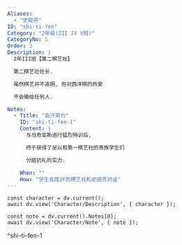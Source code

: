 ```yaml
---
Aliases:
  - "史提芬"
ID: "shi-ti-fen"
Category: "2年级(III IV V班)"
CategoryNo: 5
Order: 3
Description: |
  2年III班【第二棋艺社】

  第二棋艺社社长.

  虽然棋艺并不高明, 但对西洋棋的热爱

  不会输给任何人.

Notes:
  - Title: "血汗努力"
    ID: "shi-ti-fen-1"
    Content: |
      与马奇亚斯进行猛烈特训后,

      终于获得了足以和第一棋艺社的贵族学生们

      分庭抗礼的实力.

    When: ""
    How: "学生会馆2F的棋艺社和史提芬对话"
---
```

```dataviewjs
const character = dv.current();
await dv.view('Character/Description', { character });
```

```dataviewjs
const note = dv.current().Notes[0];
await dv.view('Character/Note', { note });
```
^shi-ti-fen-1
